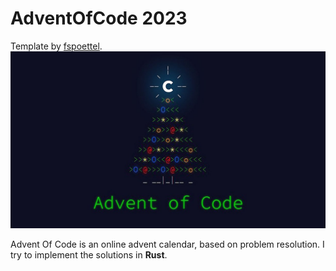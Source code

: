# AdventOfCode 2023
Template by [fspoettel](https://github.com/fspoettel/advent-of-code-rust).
![eoc.jpg](./aoc.jpeg)

Advent Of Code is an online advent calendar, based on problem resolution. I try to implement the solutions in **Rust**.